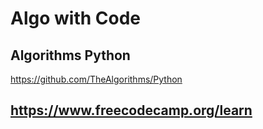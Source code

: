 
# Algo with Code 

## Algorithms Python
https://github.com/TheAlgorithms/Python


## https://www.freecodecamp.org/learn
